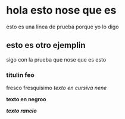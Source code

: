 # hola esto nose que es
esto es una linea de prueba porque yo lo digo
## esto es otro ejemplin
sigo con la prueba que nose que es esto
### titulin feo
fresco fresquisimo
*texto en cursiva nene*

**texto en negroo**

***texto rancio***

